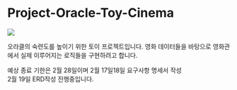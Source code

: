 # Project-Oracle-Toy-Cinema
<div style="text-align: "center">

  <img src="https://img.shields.io/badge/Oracle-F80000?style=flat-square&logo=Oracle&logoColor=white">

  오라클의 숙련도를 높이기 위한 토이 프로젝트입니다.
  영화 데이터들을 바탕으로 영화관에서 실제 이루어지는 로직들을 구현하려고 합니다.
  <br>
                                                                                                     
  예상 종료 기한은 2월 28일이며
  2월 17일18일 요구사항 명세서 작성 
  <br>
  2월 19일    ERD작성 진행중입니다. 
  
<div>
